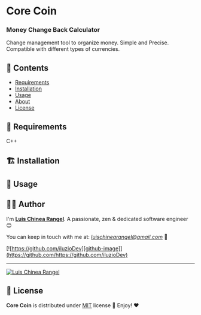 # Core Coin

### Money Change Back Calculator

Change management tool to organize money. Simple and Precise. Compatible with different types of currencies.

## :book: Contents

- [Requirements](#hammer-requirements)
- [Installation](#building_construction-installation)
- [Usage](#thought_balloon-usage)
- [About](#cook-author)
- [License](#page_with_curl-license)

## :hammer: Requirements

C++

## :building_construction: Installation

<!-- Add what you need here -->

## :thought_balloon: Usage

<!-- Add what you need here -->

## :cook: Author

I'm **[Luis Chinea Rangel](https://ph7.me)**. A passionate, zen &amp; dedicated software engineer 😊

You can keep in touch with me at: *luischinearangel@gmail.com* 📮

[![https://github.com/iluzioDev][github-image]](https://github.com/https://github.com/iluzioDev)

---

[![Luis Chinea Rangel](https://www.gravatar.com/avatar/6c6126f37d66683a0de57447c47c2ee3?s=200&r=g&d=mp)](https://ph7.me "Luis Chinea Rangel")

## :page_with_curl: License

**Core Coin** is distributed under [MIT](https://opensource.org/licenses/MIT) license 🚀 Enjoy! ❤️

<!-- GitHub's Markdown reference links -->
[github-image]: https://img.shields.io/badge/GitHub-100000?style=for-the-badge&logo=github&logoColor=white

<!-- Was generated by README Generator CLI on 2022-10-16 https://github.com/pH-7/github-readme-generator-cli -->
